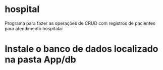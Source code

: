 # hospital
Programa para fazer as operações de CRUD com registros de pacientes para atendimento hospitalar
# Instale o banco de dados localizado na pasta App/db
